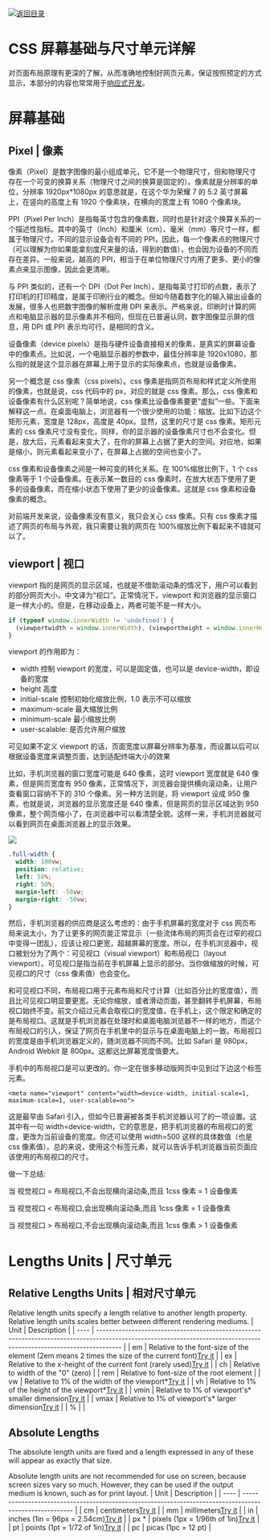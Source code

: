 [![返回目录](https://parg.co/U0y)](https://parg.co/UHU)

# CSS 屏幕基础与尺寸单元详解

对页面布局原理有更深的了解，从而准确地控制好网页元素，保证按照预定的方式显示，本部分的内容也常常用于[响应式开发](https://parg.co/UHU)。

# 屏幕基础

## Pixel | 像素

像素（Pixel）是数字图像的最小组成单元，它不是一个物理尺寸，但和物理尺寸存在一个可变的换算关系（物理尺寸之间的换算是固定的）。像素就是分辨率的单位，分辨率 1920px\*1080px 的意思就是，在这个华为荣耀 7 的 5.2 英寸屏幕上，在竖向的高度上有 1920 个像素块，在横向的宽度上有 1080 个像素块。

PPI（Pixel Per Inch）是指每英寸包含的像素数，同时也是针对这个换算关系的一个描述性指标。其中的英寸（Inch）和厘米（cm）、毫米（mm）等尺寸一样，都属于物理尺寸。不同的显示设备会有不同的 PPI，因此，每一个像素点的物理尺寸（可以理解为你如果能拿刻度尺来量的话，得到的数值），也会因为设备的不同而存在差异。一般来说，越高的 PPI，相当于在单位物理尺寸内用了更多、更小的像素点来显示图像，因此会更清晰。

与 PPI 类似的，还有一个 DPI（Dot Per Inch），是指每英寸打印的点数，表示了打印机的打印精度，是属于印刷行业的概念。但如今随着数字化的输入输出设备的发展，很多人也把数字图像的解析度用 DPI 来表示。严格来说，印刷时计算的网点和电脑显示器的显示像素并不相同，但现在已普遍认同，数字图像显示屏的信息，用 DPI 或 PPI 表示均可行，是相同的含义。

设备像素（device pixels）是指与硬件设备直接相关的像素，是真实的屏幕设备中的像素点。比如说，一个电脑显示器的参数中，最佳分辨率是 1920x1080，那么指的就是这个显示器在屏幕上用于显示的实际像素点，也就是设备像素。

另一个概念是 css 像素（css pixels）。css 像素是指网页布局和样式定义所使用的像素，也就是说，css 代码中的 px，对应的就是 css 像素。那么，css 像素和设备像素有什么区别呢？简单地说，css 像素比设备像素要更“虚拟”一些。下面来解释这一点。在桌面电脑上，浏览器有一个很少使用的功能：缩放。比如下边这个矩形元素，宽度是 128px，高度是 40px。显然，这里的尺寸是 css 像素。矩形元素的 css 像素尺寸没有变化，同样，你的显示器的设备像素尺寸也不会变化。但是，放大后，元素看起来变大了，在你的屏幕上占据了更大的空间。对应地，如果是缩小，则元素看起来变小了，在屏幕上占据的空间也变小了。

css 像素和设备像素之间是一种可变的转化关系。在 100%缩放比例下，1 个 css 像素等于 1 个设备像素。在表示某一数目的 css 像素时，在放大状态下使用了更多的设备像素，而在缩小状态下使用了更少的设备像素。这就是 css 像素和设备像素的概念。

对前端开发来说，设备像素没有意义，我只会关心 css 像素。只有 css 像素才描述了网页的布局与外观，我只需要让我的网页在 100%缩放比例下看起来不错就可以了。

## viewport | 视口

viewport 指的是网页的显示区域，也就是不借助滚动条的情况下，用户可以看到的部分网页大小，中文译为“视口”。正常情况下，viewport 和浏览器的显示窗口是一样大小的。但是，在移动设备上，两者可能不是一样大小。

```js
if (typeof window.innerWidth != 'undefined') {
  (viewportwidth = window.innerWidth), (viewportheight = window.innerHeight);
}
```

viewport 的作用即为：

- width 控制 viewport 的宽度，可以是固定值，也可以是 device-width，即设备的宽度
- height 高度
- initial-scale 控制初始化缩放比例，1.0 表示不可以缩放
- maximum-scale 最大缩放比例
- minimum-scale 最小缩放比例
- user-scalable: 是否允许用户缩放

可见如果不定义 viewport 的话，页面宽度以屏幕分辨率为基准，而设置以后可以根据设备宽度来调整页面，达到适配终端大小的效果

比如，手机浏览器的窗口宽度可能是 640 像素，这时 viewport 宽度就是 640 像素，但是网页宽度有 950 像素，正常情况下，浏览器会提供横向滚动条，让用户查看窗口容纳不下的 310 个像素。另一种方法则是，将 viewport 设成 950 像素，也就是说，浏览器的显示宽度还是 640 像素，但是网页的显示区域达到 950 像素，整个网页缩小了，在浏览器中可以看清楚全貌。这样一来，手机浏览器就可以看到网页在桌面浏览器上的显示效果。

![](https://cdn.css-tricks.com/wp-content/uploads/2014/05/vw.gif)

```css
.full-width {
  width: 100vw;
  position: relative;
  left: 50%;
  right: 50%;
  margin-left: -50vw;
  margin-right: -50vw;
}
```

然后，手机浏览器的供应商是这么考虑的：由于手机屏幕的宽度对于 css 网页布局来说太小，为了让更多的网页能正常显示（一些流体布局的网页会在过窄的视口中变得一团乱），应该让视口更宽，超越屏幕的宽度。所以，在手机浏览器中，视口被划分为了两个：可见视口（visual viewport）和布局视口（layout viewport）。可见视口是指当前在手机屏幕上显示的部分。当你做缩放的时候，可见视口的尺寸（css 像素值）也会变化。

和可见视口不同，布局视口用于元素布局和尺寸计算（比如百分比的宽度值），而且比可见视口明显要更宽。无论你缩放，或者滑动页面，甚至翻转手机屏幕，布局视口始终不变。前文介绍过<html>元素会取视口的宽度值，在手机上，这个限定和确定<html>的是布局视口。这就是手机浏览器在处理时和桌面电脑浏览器不一样的地方，而这个布局视口的引入，保证了网页在手机里中的显示与在桌面电脑上的一致。布局视口的宽度是由手机浏览器定义的，随浏览器不同而不同。比如 Safari 是 980px，Android Webkit 是 800px。这都远比屏幕宽度值要大。

手机中的布局视口是可以更改的。你一定在很多移动版网页中见到过下边这个<meta>标签元素。

```
<meta name="viewport" content="width=device-width, initial-scale=1, maximum-scale=1, user-scalable=no">
```

这是最早由 Safari 引入，但如今已普遍被各类手机浏览器认可了的一项设置。这其中有一句 width=device-width，它的意思是，把手机浏览器的布局视口的宽度，更改为当前设备的宽度。你还可以使用 width=500 这样的具体数值（也是 css 像素值）。总的来说，使用这个<meta>标签元素，就可以告诉手机浏览器当前页面应该使用的布局视口的尺寸。

做一下总结:

当 视觉视口 = 布局视口,不会出现横向滚动条,而且 1css 像素 = 1 设备像素

当 视觉视口 < 布局视口,会出现横向滚动条,而且 1css 像素 = 1 设备像素

当 视觉视口 > 布局视口,不会出现横向滚动条,而且 1css 像素 > 1 设备像素

# Lengths Units | 尺寸单元

## Relative Lengths Units | 相对尺寸单元

Relative length units specify a length relative to another length property. Relative length units scales better between different rendering mediums.
| Unit | Description |
| ---- | -------------------------------------------------------------------------------------------------------------------------------------------------------------------- |
| em | Relative to the font-size of the element (2em means 2 times the size of the current font)[Try it](http://www.w3schools.com/cssref/tryit.asp?filename=trycss_unit_em) |
| ex | Relative to the x-height of the current font (rarely used)[Try it](http://www.w3schools.com/cssref/tryit.asp?filename=trycss_unit_ex) |
| ch | Relative to width of the "0" (zero) |
| rem | Relative to font-size of the root element |
| vw | Relative to 1% of the width of the viewport*[Try it](http://www.w3schools.com/cssref/tryit.asp?filename=trycss_unit_vw) |
| vh | Relative to 1% of the height of the viewport*[Try it](http://www.w3schools.com/cssref/tryit.asp?filename=trycss_unit_vh) |
| vmin | Relative to 1% of viewport's* smaller dimension[Try it](http://www.w3schools.com/cssref/tryit.asp?filename=trycss_unit_vmin) |
| vmax | Relative to 1% of viewport's* larger dimension[Try it](http://www.w3schools.com/cssref/tryit.asp?filename=trycss_unit_vmax) |
| % | |

## Absolute Lengths

The absolute length units are fixed and a length expressed in any of these will appear as exactly that size.

Absolute length units are not recommended for use on screen, because screen sizes vary so much. However, they can be used if the output medium is known, such as for print layout.
| Unit | Description |
| ---- | ------------------------------------------------------------------------------------------------------- |
| cm | centimeters[Try it](http://www.w3schools.com/cssref/tryit.asp?filename=trycss_unit_cm) |
| mm | millimeters[Try it](http://www.w3schools.com/cssref/tryit.asp?filename=trycss_unit_mm) |
| in | inches (1in = 96px = 2.54cm)[Try it](http://www.w3schools.com/cssref/tryit.asp?filename=trycss_unit_in) |
| px \* | pixels (1px = 1/96th of 1in)[Try it](http://www.w3schools.com/cssref/tryit.asp?filename=trycss_unit_px) |
| pt | points (1pt = 1/72 of 1in)[Try it](http://www.w3schools.com/cssref/tryit.asp?filename=trycss_unit_pt) |
| pc | picas (1pc = 12 pt) |
